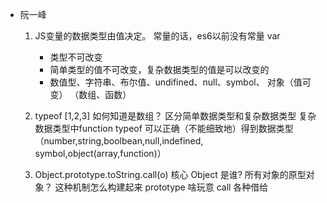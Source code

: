 - 阮一峰

    1. JS变量的数据类型由值决定。
        常量的话，es6以前没有常量   var
        - 类型不可改变
        - 简单类型的值不可改变，复杂数据类型的值是可以改变的
        - 数值型、字符串、布尔值、undifined、null、symbol、   对象（值可变）
        （数组、函数）

    2. typeof [1,2,3] 如何知道是数组？
        区分简单数据类型和复杂数据类型
        复杂数据类型中function
        typeof 可以正确（不能细致地）得到数据类型
        （number,string,boolbean,null,indefined, symbol,object(array,function)）
    3. Object.prototype.toString.call(o)  核心
        Object 是谁?    所有对象的原型对象？ 这种机制怎么构建起来
        prototype 啥玩意
        call  各种借给